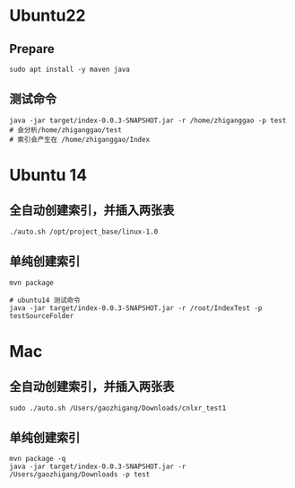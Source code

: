 # Ubuntu22
## Prepare
```shell
sudo apt install -y maven java
```
## 测试命令
```shell
java -jar target/index-0.0.3-SNAPSHOT.jar -r /home/zhiganggao -p test
# 会分析/home/zhiganggao/test
# 索引会产生在 /home/zhiganggao/Index

```

# Ubuntu 14 
## 全自动创建索引，并插入两张表
```shell
./auto.sh /opt/project_base/linux-1.0
```
## 单纯创建索引
```shell
mvn package 

# ubuntu14 测试命令
java -jar target/index-0.0.3-SNAPSHOT.jar -r /root/IndexTest -p testSourceFolder

```

# Mac
## 全自动创建索引，并插入两张表
```shell
sudo ./auto.sh /Users/gaozhigang/Downloads/cnlxr_test1
```
## 单纯创建索引
```shell
mvn package -q  
java -jar target/index-0.0.3-SNAPSHOT.jar -r /Users/gaozhigang/Downloads -p test

```
